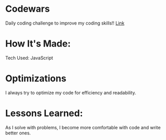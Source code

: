 # Codewars
Daily coding challenge to improve my coding skills!! [Link](https://www.codewars.com/users/sloth30799)

# How It's Made:
Tech Used: JavaScript

# Optimizations
I always try to optimize my code for efficiency and readability.

# Lessons Learned:
As I solve with problems, I become more comfortable with code and write better ones.
